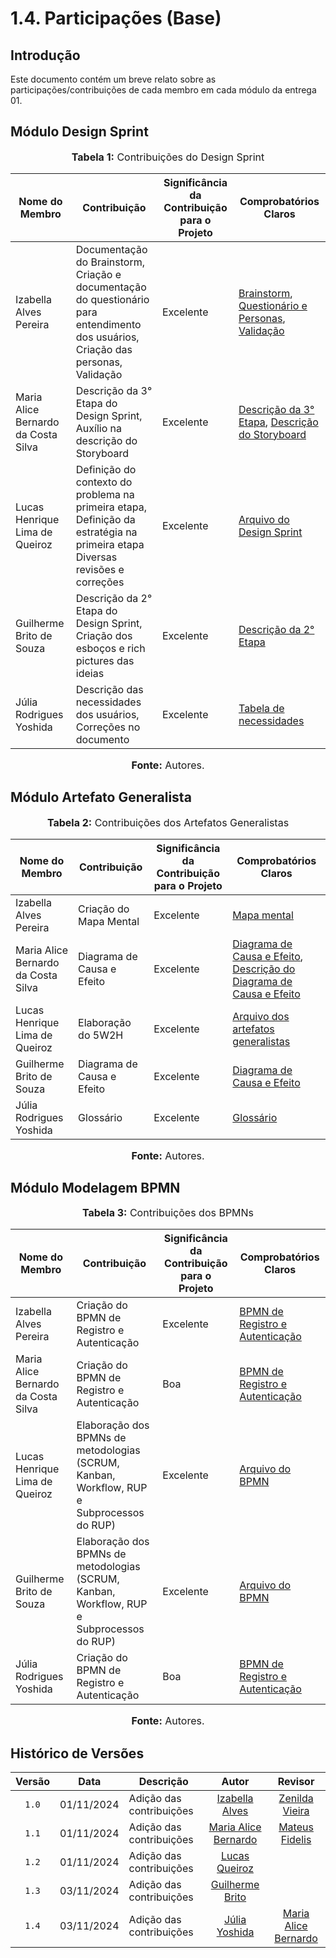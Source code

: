 # 1.4. Participações (Base)

## Introdução

Este documento contém um breve relato sobre as participações/contribuições de cada membro em cada módulo da entrega 01.

## Módulo Design Sprint

<div align="center">
    <font size="3">
        <p style="text-align: center"><b>Tabela 1:</b> Contribuições do Design Sprint</p>
    </font>
</div>

| Nome do Membro                      | Contribuição                                                                                                                                      | Significância da Contribuição para o Projeto | Comprobatórios Claros                                                                                                                                                                                                                                                                                                                                                                                             |
| ----------------------------------- | ------------------------------------------------------------------------------------------------------------------------------------------------- | -------------------------------------------- | ----------------------------------------------------------------------------------------------------------------------------------------------------------------------------------------------------------------------------------------------------------------------------------------------------------------------------------------------------------------------------------------------------------------- |
| Izabella Alves Pereira              | Documentação do Brainstorm, <br> Criação e documentação do questionário para entendimento dos usuários, <br> Criação das personas, <br> Validação | Excelente                                    | [Brainstorm](https://unbarqdsw2024-2.github.io/2024.2_G10_Recomendacao_Entrega_01/#/Base/1.1.DesignSprint?id=brainstorm), [Questionário e Personas](https://unbarqdsw2024-2.github.io/2024.2_G10_Recomendacao_Entrega_01/#/Base/1.1.DesignSprint?id=quem-s%c3%a3o-os-usu%c3%a1rios), [Validação](https://unbarqdsw2024-2.github.io/2024.2_G10_Recomendacao_Entrega_01/#/Base/1.1.DesignSprint?id=etapa-5-validar) |
| Maria Alice Bernardo da Costa Silva | Descrição da 3° Etapa do Design Sprint, <br> Auxílio na descrição do Storyboard                                                                   | Excelente                                    | [Descrição da 3° Etapa](https://github.com/UnBArqDsw2024-2/2024.2_G10_Recomendacao_Entrega_01/commit/e07f1b6c6f3eb4b4debda07251b9bde8ed7e48e0), [Descrição do Storyboard](https://github.com/UnBArqDsw2024-2/2024.2_G10_Recomendacao_Entrega_01/commit/c581640a21918a64d7d73771cb76736fff78a7cb)                                                                                                                  |
| Lucas Henrique Lima de Queiroz      | Definição do contexto do problema na primeira etapa, <br> Definição da estratégia na primeira etapa <br>Diversas revisões e correções             | Excelente                                    | [Arquivo do Design Sprint](https://unbarqdsw2024-2.github.io/2024.2_G10_Recomendacao_Entrega_01/#/Base/1.1.DesignSprint)                                                                                                                                                                                                                                                                                         |
| Guilherme Brito de Souza      | Descrição da 2° Etapa do Design Sprint, <br> Criação dos esboços e rich pictures das ideias             | Excelente                                    | [Descrição da 2° Etapa](https://unbarqdsw2024-2.github.io/2024.2_G10_Recomendacao_Entrega_01/#/Base/1.1.DesignSprint?id=etapa-2-divergir) 
| Júlia Rodrigues Yoshida | Descrição das necessidades dos usuários,<br> Correções no documento| Excelente |[Tabela de necessidades](https://unbarqdsw2024-2.github.io/2024.2_G10_Recomendacao_Entrega_01/#/Base/1.1.DesignSprint?id=quais-s%c3%a3o-suas-necessidades)|

<div align="center">
    <font size="3">
        <p style="text-align: center"><b>Fonte:</b> Autores.</p>
    </font>
</div>

## Módulo Artefato Generalista

<div align="center">
    <font size="3">
        <p style="text-align: center"><b>Tabela 2:</b> Contribuições dos Artefatos Generalistas</p>
    </font>
</div>

| Nome do Membro                      | Contribuição               | Significância da Contribuição para o Projeto | Comprobatórios Claros                                                                                                                                                                                                                                                                                                                   |
| ----------------------------------- | -------------------------- | -------------------------------------------- | --------------------------------------------------------------------------------------------------------------------------------------------------------------------------------------------------------------------------------------------------------------------------------------------------------------------------------------- |
| Izabella Alves Pereira              | Criação do Mapa Mental     | Excelente                                    | [Mapa mental](https://unbarqdsw2024-2.github.io/2024.2_G10_Recomendacao_Entrega_01/#/Base/1.2.ArtefatoGeneralista?id=mapa-mental)                                                                                                                                                                                                       |
| Maria Alice Bernardo da Costa Silva | Diagrama de Causa e Efeito | Excelente                                    | [Diagrama de Causa e Efeito](https://github.com/UnBArqDsw2024-2/2024.2_G10_Recomendacao_Entrega_01/pull/17/commits/42d5ae8429ca2b063820ba2041f35e60b0de5328), [Descrição do Diagrama de Causa e Efeito](https://github.com/UnBArqDsw2024-2/2024.2_G10_Recomendacao_Entrega_01/pull/17/commits/a3496d37347eee5d68920418cdfd7b5e394746d1) |
| Lucas Henrique Lima de Queiroz      | Elaboração do 5W2H         | Excelente                                    | [Arquivo dos artefatos generalistas](https://unbarqdsw2024-2.github.io/2024.2_G10_Recomendacao_Entrega_01/#/Base/1.2.ArtefatoGeneralista)                                                                                                                                                                                              |
| Guilherme Brito de Souza      | Diagrama de Causa e Efeito             | Excelente                                    | [Diagrama de Causa e Efeito](https://unbarqdsw2024-2.github.io/2024.2_G10_Recomendacao_Entrega_01/#/Base/1.2.ArtefatoGeneralista?id=diagrama-de-causa-e-efeito)|
|Júlia Rodrigues Yoshida|Glossário|Excelente|[Glossário]()|

<div align="center">
    <font size="3">
        <p style="text-align: center"><b>Fonte:</b> Autores.</p>
    </font>
</div>

## Módulo Modelagem BPMN

<div align="center">
    <font size="3">
        <p style="text-align: center"><b>Tabela 3:</b> Contribuições dos BPMNs</p>
    </font>
</div>

| Nome do Membro                      | Contribuição                                                                              | Significância da Contribuição para o Projeto | Comprobatórios Claros                                                                                                                                       |
| ----------------------------------- | ----------------------------------------------------------------------------------------- | -------------------------------------------- | ----------------------------------------------------------------------------------------------------------------------------------------------------------- |
| Izabella Alves Pereira              | Criação do BPMN de Registro e Autenticação                                                | Excelente                                    | [BPMN de Registro e Autenticação](https://unbarqdsw2024-2.github.io/2024.2_G10_Recomendacao_Entrega_01/#/Base/1.3.ModelagemBPMN?id=modelagem-bpmn-fluxos-de-trabalho-do-sistema) |
| Maria Alice Bernardo da Costa Silva | Criação do BPMN de Registro e Autenticação                                                | Boa                                          | [BPMN de Registro e Autenticação](https://github.com/UnBArqDsw2024-2/2024.2_G10_Recomendacao_Entrega_01/commit/b2a9ea8bec4f840dde15fb9c56e99c5cdc5b5cbc)    |
| Lucas Henrique Lima de Queiroz      | Elaboração dos BPMNs de metodologias (SCRUM, Kanban, Workflow, RUP e Subprocessos do RUP) | Excelente                                    | [Arquivo do BPMN](https://unbarqdsw2024-2.github.io/2024.2_G10_Recomendacao_Entrega_01/#/Base/1.3.ModelagemBPMN)                                           |
| Guilherme Brito de Souza      | Elaboração dos BPMNs de metodologias (SCRUM, Kanban, Workflow, RUP e Subprocessos do RUP) | Excelente                                    | [Arquivo do BPMN](https://unbarqdsw2024-2.github.io/2024.2_G10_Recomendacao_Entrega_01/#/Base/1.3.ModelagemBPMN) |
| Júlia Rodrigues Yoshida | Criação do BPMN de Registro e Autenticação| Boa                                          | [BPMN de Registro e Autenticação](https://unbarqdsw2024-2.github.io/2024.2_G10_Recomendacao_Entrega_01/#/Base/1.3.ModelagemBPMN?id=modelagem-bpmn-fluxos-de-trabalho-do-sistema)    |
<div align="center">
    <font size="3">
        <p style="text-align: center"><b>Fonte:</b> Autores.</p>
    </font>
</div>

## Histórico de Versões

| Versão | Data       | Descrição                | Autor                                              | Revisor                                            |
|:------:| ---------- | ------------------------ |:--------------------------------------------------:|:--------------------------------------------------:|
| `1.0`  | 01/11/2024 | Adição das contribuições | [Izabella Alves](https://github.com/izabellaalves) | [Zenilda Vieira](https://github.com/ZenildaVieira) |
| `1.1`  | 01/11/2024 | Adição das contribuições | [Maria Alice Bernardo](https://github.com/Maliz30) | [Mateus Fidelis](https://github.com/MatsFidelis)   |
| `1.2`  | 01/11/2024 | Adição das contribuições | [Lucas Queiroz](https://github.com/lucasqueiroz23) |                                                    |
| `1.3`  | 03/11/2024 | Adição das contribuições | [Guilherme Brito](https://github.com/GuilhermeB12) |                                                    |
| `1.4`  | 03/11/2024 | Adição das contribuições | [Júlia Yoshida](https://github.com/juliaryoshida) |[Maria Alice Bernardo](https://github.com/Maliz30)   |
